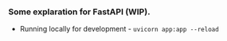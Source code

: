 ### Some explaration for FastAPI (WIP).

* Running locally for development - `uvicorn app:app --reload`
